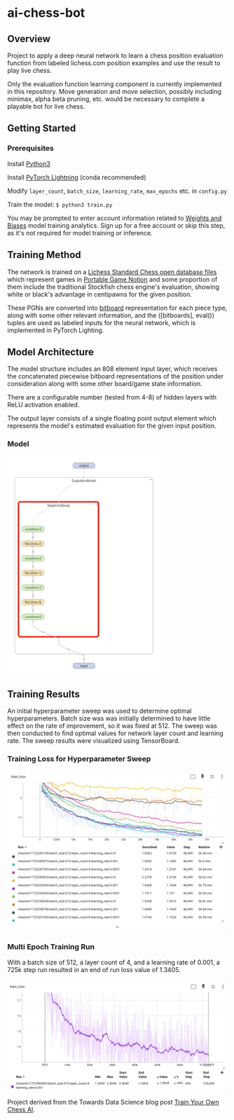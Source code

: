 # ai-chess-bot

## Overview
Project to apply a deep neural network to learn a chess position evaluation function from labeled lichess.com position examples and use the result to play live chess.

Only the evaluation function learning component is currently implemented in this repository. Move generation and move selection, possibly including minimax, alpha beta pruning, etc. would be necessary to complete a playable bot for live chess.

## Getting Started
### Prerequisites

Install [Python3](https://www.python.org/downloads/) 

Install [PyTorch Lightning](https://lightning.ai/docs/pytorch/stable/) (conda recommended)

Modify `layer_count`, `batch_size`, `learning_rate`, `max_epochs` etc. in `config.py`

Train the model:
`$ python3 train.py`

You may be prompted to enter account information related to [Weights and Biases](https://wandb.ai/site) model training analytics. Sign up for a free account or skip this step, as it's not required for model training or inference.

## Training Method

The network is trained on a [Lichess Standard Chess open database files](https://database.lichess.org/) which represent games in [Portable Game Notion](https://en.wikipedia.org/wiki/Portable_Game_Notation) and some proportion of them include the traditional Stockfish chess engine's evaluation, showing white or black's advantage in centipawns for the given position.

These PGNs are converted into [bitboard](https://www.chessprogramming.org/Bitboards) representation for each piece type, along with some other relevant information, and the ([bitboards], eval()) tuples are used as labeled inputs for the neural network, which is implemented in PyTorch Lighting.

## Model Architecture

The model structure includes an 808 element input layer, which receives the concatenated piecewise bitboard representations of the position under consideration along with some other board/game state information.

There are a configurable number (tested from 4-8) of hidden layers with ReLU activation enabled.

The output layer consists of a single floating point output element which represents the model's estimated evaluation for the given input position.

### Model
<img src="img/model.png" width="350" height="500">

## Training Results
An initial hyperparameter sweep was used to determine optimal hyperparameters. Batch size was was initially determined to have little effect on the rate of improvement, so it was fixed at 512. The sweep was then conducted to find optimal values for network layer count and learning rate. The sweep results were visualized using TensorBoard.

### Training Loss for Hyperparameter Sweep 
![HyperparameterSweep](img/sweep.png)

### Multi Epoch Training Run 
With a batch size of 512, a layer count of 4, and a learning rate of 0.001, a 725k step run resulted in an end of run loss value of 1.3405.

![Multi Epoch Training Run](img/loss.png)

Project derived from the Towards Data Science blog post [Train Your Own Chess AI](https://towardsdatascience.com/train-your-own-chess-ai-66b9ca8d71e4).
